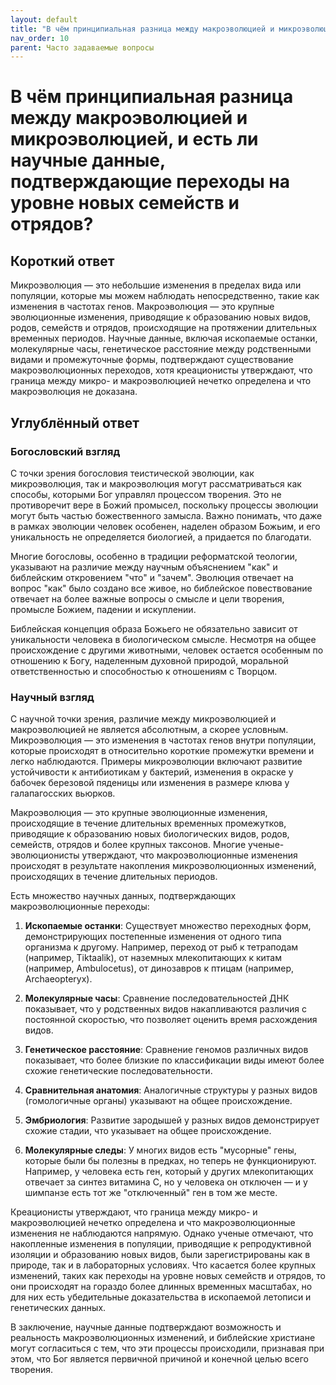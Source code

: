 ```yaml
---
layout: default
title: "В чём принципиальная разница между макроэволюцией и микроэволюцией, и есть ли научные данные, подтверждающие переходы на уровне новых семейств и отрядов?"
nav_order: 10
parent: Часто задаваемые вопросы
---
```


# В чём принципиальная разница между макроэволюцией и микроэволюцией, и есть ли научные данные, подтверждающие переходы на уровне новых семейств и отрядов?

## Короткий ответ

Микроэволюция — это небольшие изменения в пределах вида или популяции, которые мы можем наблюдать непосредственно, такие как изменения в частотах генов. Макроэволюция — это крупные эволюционные изменения, приводящие к образованию новых видов, родов, семейств и отрядов, происходящие на протяжении длительных временных периодов. Научные данные, включая ископаемые останки, молекулярные часы, генетическое расстояние между родственными видами и промежуточные формы, подтверждают существование макроэволюционных переходов, хотя креационисты утверждают, что граница между микро- и макроэволюцией нечетко определена и что макроэволюция не доказана.

## Углублённый ответ

### Богословский взгляд

С точки зрения богословия теистической эволюции, как микроэволюция, так и макроэволюция могут рассматриваться как способы, которыми Бог управлял процессом творения. Это не противоречит вере в Божий промысел, поскольку процессы эволюции могут быть частью божественного замысла. Важно понимать, что даже в рамках эволюции человек особенен, наделен образом Божьим, и его уникальность не определяется биологией, а придается по благодати.

Многие богословы, особенно в традиции реформатской теологии, указывают на различие между научным объяснением "как" и библейским откровением "что" и "зачем". Эволюция отвечает на вопрос "как" было создано все живое, но библейское повествование отвечает на более важные вопросы о смысле и цели творения, промысле Божием, падении и искуплении.

Библейская концепция образа Божьего не обязательно зависит от уникальности человека в биологическом смысле. Несмотря на общее происхождение с другими животными, человек остается особенным по отношению к Богу, наделенным духовной природой, моральной ответственностью и способностью к отношениям с Творцом.

### Научный взгляд

С научной точки зрения, различие между микроэволюцией и макроэволюцией не является абсолютным, а скорее условным. Микроэволюция — это изменения в частотах генов внутри популяции, которые происходят в относительно короткие промежутки времени и легко наблюдаются. Примеры микроэволюции включают развитие устойчивости к антибиотикам у бактерий, изменения в окраске у бабочек березовой пяденицы или изменения в размере клюва у галапагосских вьюрков.

Макроэволюция — это крупные эволюционные изменения, происходящие в течение длительных временных промежутков, приводящие к образованию новых биологических видов, родов, семейств, отрядов и более крупных таксонов. Многие ученые-эволюционисты утверждают, что макроэволюционные изменения происходят в результате накопления микроэволюционных изменений, происходящих в течение длительных периодов.

Есть множество научных данных, подтверждающих макроэволюционные переходы:

1. **Ископаемые останки**: Существует множество переходных форм, демонстрирующих постепенные изменения от одного типа организма к другому. Например, переход от рыб к тетраподам (например, Tiktaalik), от наземных млекопитающих к китам (например, Ambulocetus), от динозавров к птицам (например, Archaeopteryx).

2. **Молекулярные часы**: Сравнение последовательностей ДНК показывает, что у родственных видов накапливаются различия с постоянной скоростью, что позволяет оценить время расхождения видов.

3. **Генетическое расстояние**: Сравнение геномов различных видов показывает, что более близкие по классификации виды имеют более схожие генетические последовательности.

4. **Сравнительная анатомия**: Аналогичные структуры у разных видов (гомологичные органы) указывают на общее происхождение.

5. **Эмбриология**: Развитие зародышей у разных видов демонстрирует схожие стадии, что указывает на общее происхождение.

6. **Молекулярные следы**: У многих видов есть "мусорные" гены, которые были бы полезны в предках, но теперь не функционируют. Например, у человека есть ген, который у других млекопитающих отвечает за синтез витамина C, но у человека он отключен — и у шимпанзе есть тот же "отключенный" ген в том же месте.

Креационисты утверждают, что граница между микро- и макроэволюцией нечетко определена и что макроэволюционные изменения не наблюдаются напрямую. Однако ученые отмечают, что накопленные изменения в популяции, приводящие к репродуктивной изоляции и образованию новых видов, были зарегистрированы как в природе, так и в лабораторных условиях. Что касается более крупных изменений, таких как переходы на уровне новых семейств и отрядов, то они происходят на гораздо более длинных временных масштабах, но для них есть убедительные доказательства в ископаемой летописи и генетических данных.

В заключение, научные данные подтверждают возможность и реальность макроэволюционных изменений, и библейские христиане могут согласиться с тем, что эти процессы происходили, признавая при этом, что Бог является первичной причиной и конечной целью всего творения.